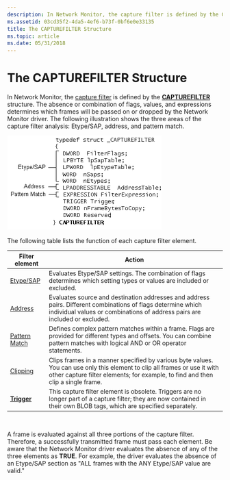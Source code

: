 ```yaml
---
description: In Network Monitor, the capture filter is defined by the CAPTUREFILTER structure.
ms.assetid: 03cd35f2-4da5-4ef6-b73f-0bf6e0e33135
title: The CAPTUREFILTER Structure
ms.topic: article
ms.date: 05/31/2018
---
```


# The CAPTUREFILTER Structure

In Network Monitor, the [capture filter](capture-filters.md) is defined by the [**CAPTUREFILTER**](capturefilter.md) structure. The absence or combination of flags, values, and expressions determines which frames will be passed on or dropped by the Network Monitor driver. The following illustration shows the three areas of the capture filter analysis: Etype/SAP, address, and pattern match.

![three areas of the capture filter analysis](images/capfilter.png)

The following table lists the function of each capture filter element.



| Filter element                                       | Action                                                                                                                                                                                                       |
|------------------------------------------------------|--------------------------------------------------------------------------------------------------------------------------------------------------------------------------------------------------------------|
| [Etype/SAP](writing-etypesap-filter-portion.md)     | Evaluates Etype/SAP settings. The combination of flags determines which setting types or values are included or excluded.                                                                                    |
| [Address](writing-addresstable-filter-portion.md)   | Evaluates source and destination addresses and address pairs. Different combinations of flags determine which individual values or combinations of address pairs are included or excluded.                   |
| [Pattern Match](writing-the-patternmatch-filter.md) | Defines complex pattern matches within a frame. Flags are provided for different types and offsets. You can combine pattern matches with logical AND or OR operator statements.                              |
| [Clipping](clipping-a-frame.md)                     | Clips frames in a manner specified by various byte values. You can use only this element to clip all frames or use it with other capture filter elements; for example, to find and then clip a single frame. |
| [**Trigger**](trigger.md)                           | This capture filter element is obsolete. Triggers are no longer part of a capture filter; they are now contained in their own BLOB tags, which are specified separately.                                     |



 

A frame is evaluated against all three portions of the capture filter. Therefore, a successfully transmitted frame must pass each element. Be aware that the Network Monitor driver evaluates the absence of any of the three elements as **TRUE**. For example, the driver evaluates the absence of an Etype/SAP section as "ALL frames with the ANY Etype/SAP value are valid."

 

 



